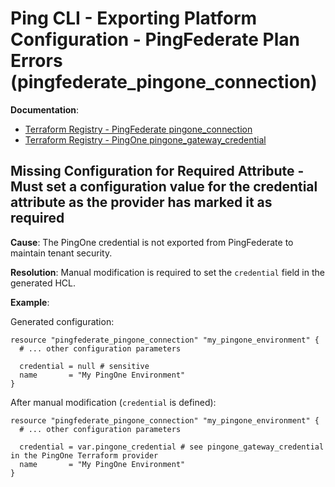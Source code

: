 # Ping CLI - Exporting Platform Configuration - PingFederate Plan Errors (pingfederate_pingone_connection)

**Documentation**:
- [Terraform Registry - PingFederate pingone_connection](https://registry.terraform.io/providers/pingidentity/pingfederate/latest/docs/resources/pingone_connection#schema)
- [Terraform Registry - PingOne pingone_gateway_credential](https://registry.terraform.io/providers/pingidentity/pingone/latest/docs/resources/gateway_credential)

## Missing Configuration for Required Attribute - Must set a configuration value for the credential attribute as the provider has marked it as required

**Cause**: The PingOne credential is not exported from PingFederate to maintain tenant security.

**Resolution**: Manual modification is required to set the `credential` field in the generated HCL.

**Example**:

Generated configuration:
```hcl
resource "pingfederate_pingone_connection" "my_pingone_environment" {
  # ... other configuration parameters

  credential = null # sensitive
  name       = "My PingOne Environment"
}
```

After manual modification (`credential` is defined):
```hcl
resource "pingfederate_pingone_connection" "my_pingone_environment" {
  # ... other configuration parameters

  credential = var.pingone_credential # see pingone_gateway_credential in the PingOne Terraform provider
  name       = "My PingOne Environment"
}
```

